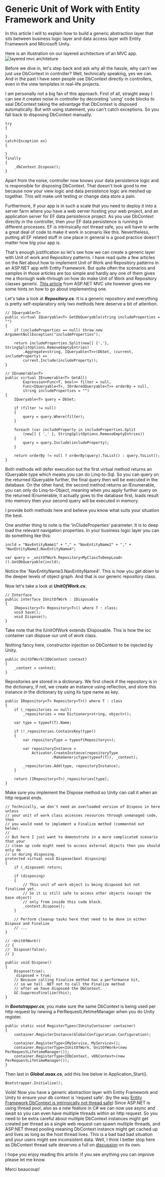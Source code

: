 Generic Unit of Work with Entity Framework and Unity
===========

In this article I will to explain how to build a generic abstraction layer that sits between business logic layer and data access layer with Entity Framework and Microsoft Unity.

Here is an illustration on our layered architecture of an MVC app.
![layered mvc architeture](https://github.com/Konex/asp.net-mvc/blob/master/unit-of-work-repository/images/layered-app-mvc.png)

Before we dive in, let's step back and ask why all the hassle, why can't we just use DbContext in controller? Well, technically speaking, yes we can. And in the past I have seen people use DbContext directly in controllers, even in the view templates in real-life projects.

I am personally not a big fan of this approach. First of all, straight away I can see it creates noise in controller by decorating 'using' code blocks to seal DbContext taking the advantage that DbContext is disposed automatically. But with using statement, you can't catch exceptions. So you fall back to disposing DbContext manually.

	try
	{

	}
	catch(Exception ex)
	{

	}
	finally
	{
		_dbContext.Dispose();
	}

Apart from the noise, controller now knows your data persistence logic and is responsible for disposing DbContext. That doesn't look good to me because now your view logic and data persistence logic are meshed up together. This will make unit testing or change data store a pain.
 
Furthermore, if your app is in such a scale that you need to deploy it into a server farm where you have a web server hosting your web project, and an application server for EF data persistence project. As you use DbContext directly in the controller, then your EF data persistence is running in different processes. EF is intrinsically not thread safe, you will have to write a great deal of code to make it work in scenario like this. Nevertheless, putting all EF related stuff in one place in general is a good practice doesn't matter how big your app is. 

That's enough justification so let's see how we can create a generic layer with Unit of work and Repository patterns. I have read quite a few articles on the Net about how to implement Unit of Work and Repository patterns in an ASP.NET app with Entity Framework. But quite often the scenarios and samples in those articles are too simple and hardly any one of them gives me a thorough walk-through on how do make Unit of Work and Repository classes generic. [This article](http://www.asp.net/mvc/tutorials/getting-started-with-ef-5-using-mvc-4/implementing-the-repository-and-unit-of-work-patterns-in-an-asp-net-mvc-application) from ASP.NET MVC site however gives me some hints on how to go about implementing one.

Let's take a look at **_Repository.cs_**. 
It is a generic repository and everything is pretty self-explanatory only two methods here deserve a bit of attention.
    
    // IQueryable<T>
    public virtual IQueryable<T> GetDbQueryable(string includeProperties = "")
    {
        if (includeProperties == null) throw new ArgumentNullException("includeProperties");

        return includeProperties.Split(new[] {','}, StringSplitOptions.RemoveEmptyEntries)
            .Aggregate<string, IQueryable<T>>(DbSet, (current, includeProperty) => 
            current.Include(includeProperty));
    }

    // IEnumerable<T>
    public virtual IEnumerable<T> GetAll(
            Expression<Func<T, bool>> filter = null,
            Func<IQueryable<T>, IOrderedQueryable<T>> orderBy = null,
            string includeProperties = "")
    {
        IQueryable<T> query = DbSet;

        if (filter != null)
        {
            query = query.Where(filter);
        }

        foreach (var includeProperty in includeProperties.Split
            (new[] { ',' }, StringSplitOptions.RemoveEmptyEntries))
        {
            query = query.Include(includeProperty);
        }

        return orderBy != null ? orderBy(query).ToList() : query.ToList();
    }

Both methods will defer execution but the first virtual method returns an IQueryable type which means you can do Linq-to-Sql. So you can query on the returned IQueryable further, the final query then will be executed in the database. 
On the other hand, the second method returns an IEnumerable, you can only do Linq-to-Object, meaning when you apply further query on the returned IEnumerable, it actually goes to the database first, loads result into memory then your second query will be executed in memory.

I provide both methods here and believe you know what suits your situation the best.

One another thing to note is the 'inCludeProperties' parameter. It is to deep load the relevant navigation properties. In your business logic layer you can do something like this:
    
    incld = "NavEntityName1" + "," + "NavEntityName2" + "," + "NavEntityName3.NavEntityName4";

    var query = _unitOfWork.Repository<MyClassToDeepLoad>().GetDbQueryable(incld); 

Notice the 'NavEntityName3.NavEntityName4'. This is how you get down to the deeper levels of object graph. And that is our generic repository class.

Now let's take a look at **_UnitOfWork.cs_**.

    // Interface
    public interface IUnitOfWork : IDisposable
    {
        IRepository<T> Repository<T>() where T : class;
        void Save();
        void Dispose();
    }
                
Take note that the IUnitOfWork extends IDisposable. This is how the ioc container can dispose our unit of work class.

Nothing fancy here, constructor injection so DbContext to be injected by Unity.

    public UnitOfWork(IDbContext context)
    {
        _context = context;
    }

Repositories are stored in a dictionary. We first check if the repository is in the dictionary, if not, we create an instance using reflection,
and store this instance in the dictionary by using its type name as key.   

    public IRepository<T> Repository<T>() where T : class
    {
        if (_repositories == null)
            _repositories = new Dictionary<string, object>();

        var type = typeof(T).Name;

        if (!_repositories.ContainsKey(type))
        {
            var repositoryType = typeof(Repository<>);

            var repositoryInstance =
                Activator.CreateInstance(repositoryType
                         .MakeGenericType(typeof(T)), _context);

            _repositories.Add(type, repositoryInstance);
        }

        return (IRepository<T>)_repositories[type];
    }

Make sure you implement the Dispose method so Unity can call it when an http request ends.
	
	// Technically, we don't need an overloaded version of Dispose in here unless
	// your unit of work class accesses resources through unmanaged code, then
	// you would need to implement a Finalize method (commented out below).
	//
	// But here I just want to demonstrate in a more complicated scenario that your 
	// clean up code might need to access external objects then you should only do 
	// so during disposing.
	protected virtual void Dispose(bool disposing)
	{
		if (_disposed) return;
		
		if (disposing)
		{	
			// This unit of work object is being disposed but not finalized yet.
			// So it is still safe to access other objects (except the base object)
			// only from inside this code block.
			_context.Dispose();
		}

		// Perform cleanup tasks here that need to be done in either Dispose and Finalize
		// ...	
	}

	// ~UnitOfWork()
	// {
	// 	Dispose(false);
	// }
	
	public void Dispose()
	{
		Dispose(true);
		_disposed = true;
		// Because calling Finalize method has a performance hit,
		// so we tell .NET not to call the Finalize method
		// after we have disposed the DbContext.
		GC.SuppressFinalize(this);
	}
	
In **_Bootstrapper.cs_**, you make sure the same DbContext is being used per http request by newing a PerRequestLifetimeManager when you do Unity register.

	public static void RegisterTypes(IUnityContainer container)
    {
        container.RegisterInstance(GlobalConfiguration.Configuration);

        container.RegisterType<IMyService, MyService>();   
        container.RegisterType<IUnitOfWork, UnitOfWork>(new PerRequestLifetimeManager());
        container.RegisterType<IDbContext, vDbContext>(new PerRequestLifetimeManager());
    }

Then last in **_Global.asax.cs_**, add this line below in Application_Start(). 

	Bootstrapper.Initialise();
	
Voilà! Now you have a generic abstraction layer with Entity Framework and Unity to ensure your db context is 'request safe'. (by the way [Entity Framework DbContext is intrinsically not thread safe](http://stackoverflow.com/a/11034535/2391304)) Since ASP.NET is using thread pool, also as a new feature in C# we can now use async and await so you can even have multiple threads within an http request. So you need to be extra careful about multiple DbContext instances might get created per thread as a single web request can spawn multiple threads, and ASP.NET thread pooling meaning DbContext instance might get cached up and lives as long as the host thread lives. This is a bad bad bad situation and your users might see inconsistent data. Well, I think I better stop here as DbContext thread safe deserves a full on [discussion](http://stackoverflow.com/a/3266481/2391304) on its own. 

I hope you enjoy reading this article. If you see anything you can improve please let me know.

Merci beaucoup!   










